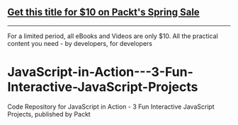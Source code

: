 ## [Get this title for $10 on Packt's Spring Sale](https://www.packt.com/V14668?utm_source=github&utm_medium=packt-github-repo&utm_campaign=spring_10_dollar_2022)
-----
For a limited period, all eBooks and Videos are only $10. All the practical content you need \- by developers, for developers

# JavaScript-in-Action---3-Fun-Interactive-JavaScript-Projects
Code Repository for JavaScript in Action - 3 Fun Interactive JavaScript Projects, published by Packt
